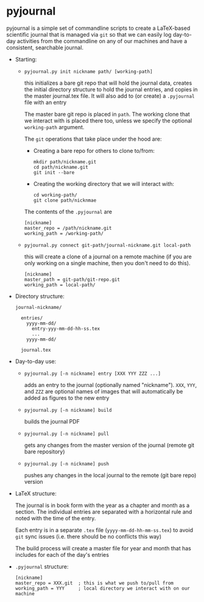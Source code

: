 # pyjournal

pyjournal is a simple set of commandline scripts to create a
LaTeX-based scientific journal that is managed via `git` so that we
can easily log day-to-day activities from the commandline on any of
our machines and have a consistent, searchable journal.


* Starting:

  - `pyjournal.py init nickname path/ [working-path]`

    this initializes a bare git repo that will hold the journal data,
    creates the initial directory structure to hold the journal
    entries, and copies in the master journal.tex file.  It will also
    add to (or create) a `.pyjournal` file with an entry

    The master bare git repo is placed in `path`.  The working clone
    that we interact with is placed there too, unless we specify the
    optional `working-path` argument.
    
    The `git` operations that take place under the hood are:
    
      - Creating a bare repo for others to clone to/from:

        ```
        mkdir path/nickname.git
        cd path/nickname.git
        git init --bare
        ```
     
      - Creating the working directory that we will interact with:

        ```
        cd working-path/
        git clone path/nicknmae
        ```

    The contents of the `.pyjournal` are

    ```
    [nickname]
    master_repo = /path/nickname.git
    working_path = /working-path/
    ```

  - `pyjournal.py connect git-path/journal-nickname.git local-path`

    this will create a clone of a journal on a remote machine (if you
    are only working on a single machine, then you don't need to do this).

    ```
    [nickname]
    master_path = git-path/git-repo.git
    working_path = local-path/
    ```  

* Directory structure:

  ```
  journal-nickname/

    entries/
      yyyy-mm-dd/
        entry-yyy-mm-dd-hh-ss.tex
        ...
      yyyy-mm-dd/

    journal.tex
  ```


* Day-to-day use:

  - `pyjournal.py [-n nickname] entry [XXX YYY ZZZ ...]`
  
    adds an entry to the journal (optionally named "nickname"). `XXX`,
    `YYY`, and `ZZZ` are optional names of images that will
    automatically be added as figures to the new entry

  - `pyjournal.py [-n nickname] build`

    builds the journal PDF

  - `pyjournal.py [-n nickname] pull`

     gets any changes from the master version of the journal (remote
     git bare repository)

  - `pyjournal.py [-n nickname] push`

    pushes any changes in the local journal to the remote (git bare
    repo) version
 

* LaTeX structure:

  The journal is in book form with the year as a chapter and month as
  a section.  The individual entries are separated with a horizontal
  rule and noted with the time of the entry.

  Each entry is in a separate `.tex` file (`yyyy-mm-dd-hh-mm-ss.tex`)
  to avoid `git` sync issues (i.e. there should be no conflicts this
  way)
   
  The build process will create a master file for year and month that
  has includes for each of the day's entries


* `.pyjournal` structure:

  ```
  [nickname]
  master_repo = XXX.git  ; this is what we push to/pull from
  working_path = YYY     ; local directory we interact with on our machine
  ```
